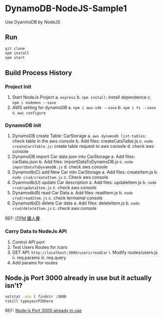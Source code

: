 # DynamoDB-NodeJS-Sample1

Use DyanmoDB by NodeJS

## Run

```bash
git clone 
npm install
npm start
```

## Build Process History

### Project Init

1. Start NodeJs Project
  a. `express`
  b. `npm install`: install dependence
  c. `npm i nodemon --save`
1. AWS setting for dynamoDB
  a. `npm i aws-sdk --save`
  b. `npm i fs --save`
  c. `aws configure`

### DynamoDB init

1. DynamoDB create Table: CarStorage
  a. `aws dynamodb list-tables`: check table in the aws console
  b. Add files: createCatsTalbe.js
  c. `node createCarsTable.js`: create table request to aws console
  d. check aws console
1. DynamoDB import Car data json into CarStorage
  a. Add files: carData.json
  b. Add files: importDataToDynamoDB.js
  c. `node importDataToDynamoDB.js`
  d. check aws console
1. Dynamodb(C) add New Car into CarStorage
  a. Add files: createItem.js
  b. `node crud/createItem.js`
  c. Check aws console
1. Dyanmodb(U) update Car description
  a. Add files: updateItem.js
  b. `node crud/updataItem.js`
  c. check aws console
1. Dynamodb(R) read Car Data
  a. Add files: readItem.js
  b. `node crud/readItem.js`
  c. check termainal console
1. Dynamodb(D) delete Car data
  a. Add files: deleteItem.js
  b. `node crud/deleteItem.js`
  c. check aws console

REF: [ITPM 鐵人賽](https://ithelp.ithome.com.tw/articles/10195339)

### Carry Data to NodeJs API

1. Control API port
1. Test Users Routes for /cars
1. GET API: `http://localhost:3000/users/readCar`
  i. Modify routes/users.js
  ii. req.params
  iii. req.query
1. Add params for routes

## Node.js Port 3000 already in use but it actually isn't?

```bash
netstat -ano | findstr :3000
tskill typeyourPIDhere
```

REF: [Node.js Port 3000 already in use](https://stackoverflow.com/questions/39322089/node-js-port-3000-already-in-use-but-it-actually-isnt)
